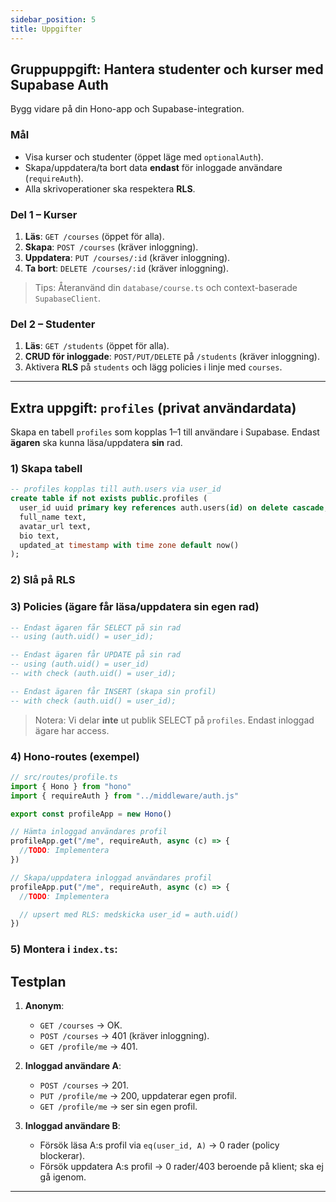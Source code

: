 ```yaml
---
sidebar_position: 5
title: Uppgifter
---
```


## Gruppuppgift: Hantera studenter och kurser med Supabase Auth

Bygg vidare på din Hono-app och Supabase-integration.

### Mål

* Visa kurser och studenter (öppet läge med `optionalAuth`).
* Skapa/uppdatera/ta bort data **endast** för inloggade användare (`requireAuth`).
* Alla skrivoperationer ska respektera **RLS**.

### Del 1 – Kurser

1. **Läs**: `GET /courses` (öppet för alla).
2. **Skapa**: `POST /courses` (kräver inloggning).
3. **Uppdatera**: `PUT /courses/:id` (kräver inloggning).
4. **Ta bort**: `DELETE /courses/:id` (kräver inloggning).

> Tips: Återanvänd din `database/course.ts` och context-baserade `SupabaseClient`.

### Del 2 – Studenter

1. **Läs**: `GET /students` (öppet för alla).
2. **CRUD för inloggade**: `POST/PUT/DELETE` på `/students` (kräver inloggning).
3. Aktivera **RLS** på `students` och lägg policies i linje med `courses`.

---

## Extra uppgift: `profiles` (privat användardata)

Skapa en tabell `profiles` som kopplas 1–1 till användare i Supabase.
Endast **ägaren** ska kunna läsa/uppdatera **sin** rad.

### 1) Skapa tabell

```sql
-- profiles kopplas till auth.users via user_id
create table if not exists public.profiles (
  user_id uuid primary key references auth.users(id) on delete cascade,
  full_name text,
  avatar_url text,
  bio text,
  updated_at timestamp with time zone default now()
);
```

### 2) Slå på RLS

### 3) Policies (ägare får läsa/uppdatera sin egen rad)

```sql
-- Endast ägaren får SELECT på sin rad
-- using (auth.uid() = user_id);

-- Endast ägaren får UPDATE på sin rad
-- using (auth.uid() = user_id)
-- with check (auth.uid() = user_id);

-- Endast ägaren får INSERT (skapa sin profil)
-- with check (auth.uid() = user_id);
```

> Notera: Vi delar **inte** ut publik SELECT på `profiles`. Endast inloggad ägare har access.

### 4) Hono-routes (exempel)

```ts
// src/routes/profile.ts
import { Hono } from "hono"
import { requireAuth } from "../middleware/auth.js"

export const profileApp = new Hono()

// Hämta inloggad användares profil
profileApp.get("/me", requireAuth, async (c) => {
  //TODO: Implementera
})

// Skapa/uppdatera inloggad användares profil
profileApp.put("/me", requireAuth, async (c) => {
  //TODO: Implementera

  // upsert med RLS: medskicka user_id = auth.uid()
})
```

### 5) Montera i `index.ts`:


## Testplan

1. **Anonym**:

   * `GET /courses` → OK.
   * `POST /courses` → 401 (kräver inloggning).
   * `GET /profile/me` → 401.
2. **Inloggad användare A**:

   * `POST /courses` → 201.
   * `PUT /profile/me` → 200, uppdaterar egen profil.
   * `GET /profile/me` → ser sin egen profil.
3. **Inloggad användare B**:

   * Försök läsa A\:s profil via `eq(user_id, A)` → 0 rader (policy blockerar).
   * Försök uppdatera A\:s profil → 0 rader/403 beroende på klient; ska ej gå igenom.

---